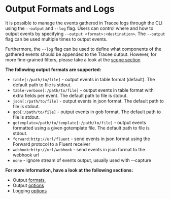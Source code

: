 # Output Formats and Logs

It is possible to manage the events gathered in Tracee logs through the CLI using the `--output` and `--log` flag. Users can control where and how to output events by specifying `--output <format>:<destination>`.  The `--output` flag can be used multiple times to output events.

Furthermore, the `--log` flag can be used to define what components of the gathered events should be appended to the Tracee output. However, for more fine-grained filters, please take a look at the [scope section](../policies/scopes.md)

**The following output formats are supported:**

- `table[:/path/to/file]` - output events in table format (default). The default path to file is stdout.
- `table-verbose[:/path/to/file]` - output events in table format with extra fields per event. The default path to file is stdout.
- `json[:/path/to/file]` - output events in json format. The default path to file is stdout.
- `gob[:/path/to/file]` - output events in gob format. The default path to file is stdout.
- `gotemplate=/path/to/template[:/path/to/file]` - output events formatted using a given gotemplate file. The default path to file is stdout.
- `forward:http://url/fluent` - send events in json format using the Forward protocol to a Fluent receiver
- `webhook:http://url/webhook` - send events in json format to the webhook url
- `none` - ignore stream of events output, usually used with --capture

**For more information, have a look at the following sections:**

* Output [formats.](./output-options.md)
* Output [options](./output-options.md)
* Logging [options](./logging.md)


